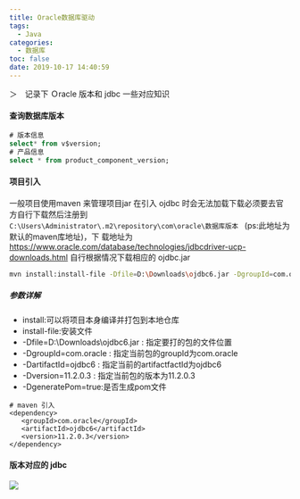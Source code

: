 ```yaml
---
title: Oracle数据库驱动
tags:
  - Java
categories:
  - 数据库
toc: false
date: 2019-10-17 14:40:59
---
```


＞　记录下 Ｏracle 版本和 jdbc 一些对应知识

#### 查询数据库版本
``` sql
# 版本信息
select* from v$version;
# 产品信息
select * from product_component_version;
``` 

#### 项目引入
一般项目使用maven 来管理项目jar 在引入 ojdbc 时会无法加载下载必须要去官方自行下载然后注册到 `C:\Users\Administrator\.m2\repository\com\oracle\数据库版本 ` (ps:此地址为默认的maven库地址)，下
载地址为 https://www.oracle.com/database/technologies/jdbcdriver-ucp-downloads.html 自行根据情况下载相应的 ojdbc.jar

``` bash
mvn install:install-file -Dfile=D:\Downloads\ojdbc6.jar -DgroupId=com.oracle -DartifactId=ojdbc6 -Dversion=11.2.0.3 -Dpackaging=jar -DgeneratePom=true
```

##### 参数详解 
- install:可以将项目本身编译并打包到本地仓库
- install-file:安装文件
- -Dfile=D:\Downloads\ojdbc6.jar : 指定要打的包的文件位置
- -DgroupId=com.oracle : 指定当前包的groupId为com.oracle
- -DartifactId=ojdbc6 : 指定当前的artifactfactId为ojdbc6
- -Dversion=11.2.0.3 : 指定当前包的版本为11.2.0.3
- -DgeneratePom=true:是否生成pom文件

```
# maven 引入
<dependency>
   <groupId>com.oracle</groupId>
   <artifactId>ojdbc6</artifactId>
   <version>11.2.0.3</version>
</dependency>
```

#### 版本对应的 jdbc
![](/images/oralce_jdbc.png)